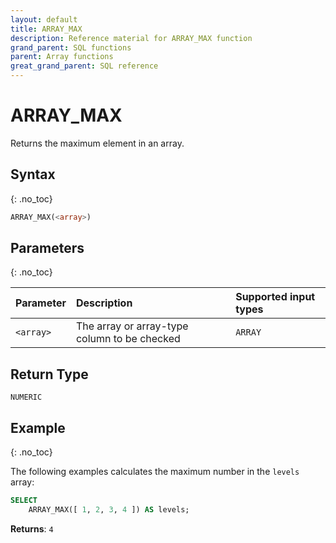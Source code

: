 ```yaml
---
layout: default
title: ARRAY_MAX
description: Reference material for ARRAY_MAX function
grand_parent: SQL functions
parent: Array functions
great_grand_parent: SQL reference
---
```


# ARRAY\_MAX

Returns the maximum element in an array.

## Syntax
{: .no_toc}

```sql
ARRAY_MAX(<array>)
```

## Parameters
{: .no_toc}

| Parameter | Description                         |Supported input types |
| :--------- | :----------------------------------- | :---------------------|
| `<array>`   | The array or array-type column to be checked | `ARRAY` | 

## Return Type
`NUMERIC` 

## Example
{: .no_toc}

The following examples calculates the maximum number in the `levels` array: 
```sql
SELECT
	ARRAY_MAX([ 1, 2, 3, 4 ]) AS levels;
```

**Returns**: `4`
